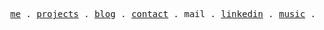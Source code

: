 <p align="center">
  <samp>
    <a href="https://mpcgt.vercel.app" target="_blank">me</a> .
    <a href="https://mpcgt.vercel.app/projets" target="_blank">projects</a> .
    <a href="https://mpcgt.vercel.app/blog" target="_blank">blog</a> .
    <a href="https://mpcgt.vercel.app/contact" target="_blank">contact</a> .
    <a mailto:levetica.dev@gmail.com target="_blank">mail</a> .
    <a href="https://www.linkedin.com/in/mpcgt/" target="_blank">linkedin</a> .
    <a href="https://open.spotify.com/user/3147ts27h4ld4r6fph7gid4ltzkm?si=03c38b259be34794" target="_blank">music</a> .
  </samp>
</p>
